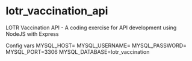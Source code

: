 # lotr_vaccination_api
LOTR Vaccination API - A coding exercise for API development using NodeJS with Express


Config vars
MYSQL_HOST=<host>
MYSQL_USERNAME=<username>
MYSQL_PASSWORD=<password>
MYSQL_PORT=3306
MYSQL_DATABASE=lotr_vaccination
